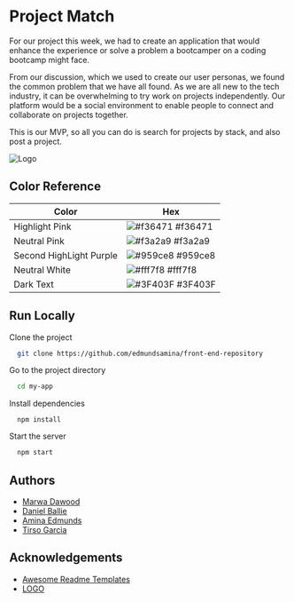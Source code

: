 
# Project Match

For our project this week, we had to create an application that would enhance the experience 
or solve a problem a bootcamper on a coding bootcamp might face.  

From our discussion, which we used to create our user personas, 
we found the common problem that we have all found. As we are all new to the tech industry,
it can be overwhelming to try work on projects independently. Our platform would be a social environment 
to enable people to connect and collaborate on projects together.

This is our MVP, so all you can do is search for projects by stack, and also post a project.


![Logo](https://dev-to-uploads.s3.amazonaws.com/uploads/articles/th5xamgrr6se0x5ro4g6.png)

## Color Reference

| Color             | Hex                                                                |
| ----------------- | ------------------------------------------------------------------ |
| Highlight Pink | ![#f36471](https://via.placeholder.com/10/f36471f?text=+) #f36471 |
| Neutral Pink | ![#f3a2a9](https://via.placeholder.com/10/f3a2a9?text=+) #f3a2a9|
| Second HighLight Purple | ![#959ce8](https://via.placeholder.com/10/959ce8?text=+) #959ce8 |
| Neutral White  | ![#fff7f8](https://via.placeholder.com/10/fff7f8?text=+) #fff7f8 |
| Dark Text  | ![#3F403F](https://via.placeholder.com/10/3F403F?text=+) #3F403F|


## Run Locally

Clone the project

```bash
  git clone https://github.com/edmundsamina/front-end-repository
```

Go to the project directory

```bash
  cd my-app
```

Install dependencies

```react
  npm install
```

Start the server

```bash
  npm start
```


## Authors

- [Marwa Dawood](https://github.com/MarwaDawood)
- [Daniel Ballie](https://www.github.com/cmndgrab)
- [Amina Edmunds](https://www.github.com/edmundsamina)
- [Tirso Garcia](https://github.com/Tirsog)


## Acknowledgements

 - [Awesome Readme Templates](https://awesomeopensource.com/project/elangosundar/awesome-README-templates)
 - [LOGO](https://www.canva.com/)
